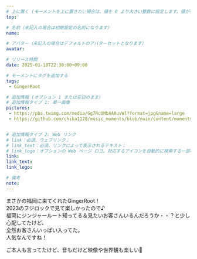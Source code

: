 ```yaml
---
# 上に置く (モーメントを上に置きたい場合は、値を 0 より大きい整数に設定します。値が小さいほど前が高くなります。たとえば、1 はモーメントを上に置きます)
top: 

# 名前（未記入の場合は初期設定の名前になります）
name:

# アバター（未記入の場合はデフォルトのアバターセットとなります）
avatar:

# リリース時間
date: 2025-01-10T22:30:00+09:00

# モーメントにタグを追加する
tags:
 - GingerRoot

# 追加情報 (オプション 1 または空白のまま)
# 追加情報タイプ 1: 単一画像
pictures:
 - https://pbs.twimg.com/media/Gg7RcOMbAAAuvWl?format=jpg&name=large
 - https://github.com/chika1128/music_moments/blob/main/content/moments/img/20250110_GingerRoot_IMG_1368.jpg?raw=true


# 追加情報タイプ 2: Web リンク
# link：必須、ウェブリンク；
# link_text：必須、リンクによって表示されるテキスト；
# link_logo：オプションの Web ページ ロゴ。対応するアイコンを自動的に検索する一部の Web サイトをサポートするようになりました。自分でアイコンを追加する必要はありません
link:
link_text:
link_logo:

# 備考
note:
---
```


<!-- 以下にテキストを書き始めます -->
まさかの福岡に来てくれたGingerRoot！  
2023のフジロックで見て楽しかったので♪  
福岡にジンジャールート知ってる＆見たいお客さんいるんだろうか・・？と少し心配してたけど、  
全然お客さんいっぱい入ってた。  
人気なんですね！
  
ご本人も言ってたけど、音もだけど映像や世界観も楽しい🤗